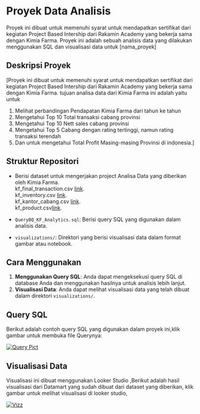 # Proyek Data Analisis

Proyek ini dibuat untuk memenuhi syarat untuk mendapatkan sertifikat dari kegiatan Project Based Intership dari Rakamin Academy yang bekerja sama dengan Kimia Farma.
Proyek ini adalah sebuah analisis data yang dilakukan menggunakan SQL dan visualisasi data untuk [nama_proyek]
## Deskripsi Proyek

[Proyek ini dibuat untuk memenuhi syarat untuk mendapatkan sertifikat dari kegiatan Project Based Intership dari Rakamin Academy yang bekerja sama dengan Kimia Farma. tujuan analisa data dari Kimia Farma ini adalah yaitu untuk
1. Melihat perbandingan Pendapatan Kimia Farma dari tahun ke tahun
2. Mengetahui Top 10 Total transaksi cabang provinsi
3. Mengetahui Top 10 Nett sales cabang provinsi
4. Mengetahui Top 5 Cabang dengan rating tertinggi, namun rating transaksi terendah
5. Dan untuk mengetahui Total Profit Masing-masing Provinsi di indonesia.]

## Struktur Repositori
- Berisi dataset untuk mengerjakan project Analisa Data yang diberikan oleh Kimia Farma.<br>
  kf_final_transaction.csv [link](https://drive.google.com/file/d/1iDOBdKZ4-kkLhpklQWWrsFvACtI7MCz3/view?usp=sharing).<br>
  kf_inventory.csv [link](https://drive.google.com/file/d/1ihtG2t0V1AO0IAGkGwQaqtba6AxDEKDI/view?usp=sharing).<br>
  kf_kantor_cabang.csv [link](https://drive.google.com/file/d/1vzaasqIeXqqe_jI99dNLaa8nxnoe9OWW/view?usp=sharing).<br>
  kf_product.csv[link](https://drive.google.com/file/d/1739wO7BwtVStHCA4Dcj9xGhlc_blBNbT/view?usp=sharing).<br>


- `QueryBQ_KF_Analytics.sql`: Berisi query SQL yang digunakan dalam analisis data.
- `visualizations/`: Direktori yang berisi visualisasi data dalam format gambar atau notebook.

## Cara Menggunakan

1. **Menggunakan Query SQL**: Anda dapat mengeksekusi query SQL di database Anda dan menggunakan hasilnya untuk analisis lebih lanjut.
2. **Visualisasi Data**: Anda dapat melihat visualisasi data yang telah dibuat dalam direktori `visualizations/`.

## Query SQL

Berikut adalah contoh query SQL yang digunakan dalam proyek ini,klik gambar untuk membuka file Querynya:

[![Query Pict](https://github.com/mfathurohman/Documenting_project/assets/134922083/62da83d5-6498-4d9c-ad88-c1ee9b9781f0)](https://github.com/mfathurohman/Documenting_project/blob/6829690e24b7f8c0751c9b8c59bc4e27a51cdb0e/QueryBQ_KF_Analytics.sql)

## Visualisasi Data

Visualisasi ini dibuat menggunakan Looker Studio ,Berikut adalah hasil visualisasi dari Datamart yang sudah dibuat dari dataset yang diberikan, klik gambar untuk melihat visualisasi di looker studio,

[![Vizz](https://github.com/mfathurohman/Documenting_project/assets/134922083/2ae88af4-c14c-4deb-9f00-99b4f1786918)](https://lookerstudio.google.com/reporting/d54f0b51-13ea-4a6d-9c3b-0cfab354a12d)




